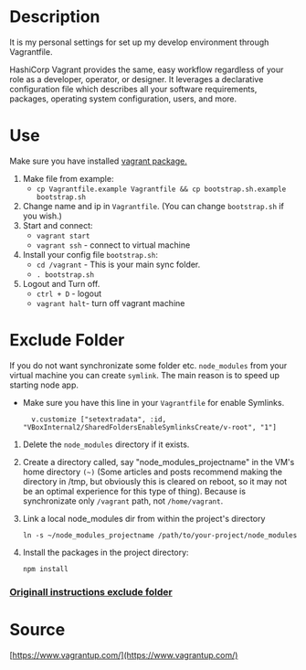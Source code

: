 # Description

It is my personal settings for set up my develop environment through Vagrantfile.

HashiCorp Vagrant provides the same, easy workflow regardless of your role as a developer, operator, or designer. It leverages a declarative configuration file which describes all your software requirements, packages, operating system configuration, users, and more.

# Use

Make sure you have installed [vagrant package.](https://www.vagrantup.com/docs/installation)

1. Make file from example:
   - `cp Vagrantfile.example Vagrantfile && cp bootstrap.sh.example bootstrap.sh`
2. Change name and ip in `Vagrantfile`. (You can change `bootstrap.sh` if you wish.)
3. Start and connect:
   - `vagrant start`
   - `vagrant ssh` - connect to virtual machine
4. Install your config file `bootstrap.sh`:
   - `cd /vagrant` - This is your main sync folder.
   - `. bootstrap.sh`
5. Logout and Turn off.
   - `ctrl + D` - logout
   - `vagrant halt`- turn off vagrant machine

# Exclude Folder

If you do not want synchronizate some folder etc. `node_modules` from your virtual machine you can create `symlink`. The main reason is to speed up starting node app.

- Make sure you have this line in your `Vagrantfile` for enable Symlinks.
  ```
    v.customize ["setextradata", :id, "VBoxInternal2/SharedFoldersEnableSymlinksCreate/v-root", "1"]
  ```

1. Delete the `node_modules` directory if it exists.
2. Create a directory called, say "node_modules_projectname" in the VM's home directory `(~)` (Some articles and posts recommend making the directory in /tmp, but obviously this is cleared on reboot, so it may not be an optimal experience for this type of thing). Because is synchronizate only `/vagrant` path, not `/home/vagrant`.

3. Link a local node_modules dir from within the project's directory
   ```
   ln -s ~/node_modules_projectname /path/to/your-project/node_modules
   ```
4. Install the packages in the project directory:
   ```
   npm install
   ```

### [Originall instructions exclude folder](http://perrymitchell.net/article/npm-symlinks-through-vagrant-windows/)

# Source

[https://www.vagrantup.com/](https://www.vagrantup.com/)
